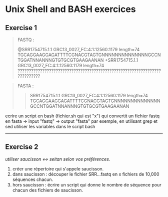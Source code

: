 # Unix Shell and BASH exercices

## Exercise 1

>FASTQ :
>
> @SRR1754715.1.1 GRC13_0027_FC:4:1:12560:1179 length=74
> TGCAGGAAGGAGATTTTCGNACGTAGTGNNNNNNNNNNNNNNGCCNTGGATNNANNNGTGTGCGTGAAGAANAN
> +SRR1754715.1.1 GRC13_0027_FC:4:1:12560:1179 length=74
> ??????????????????????????????????????????????????????????????????????????

>FASTA :
>
> >SRR1754715.1.1 GRC13_0027_FC:4:1:12560:1179 length=74
> TGCAGGAAGGAGATTTTCGNACGTAGTGNNNNNNNNNNNNNNGCCNTGGATNNANNNGTGTGCGTGAAGAANAN

ecrire un script en bash (fichier.sh qui est "x") qui convertit un fichier fastq en fasta
-> input "fastq"
-> output "fasta"
par exemple, en utilisant grep et sed
utiliser les variables dans le script bash

------------------------------------------------------------------------

## Exercise 2

*utiliser saucisson <-> seitan selon vos préférences.*

1. créer une répertoire qui s'appele saucisson. 
2. dans saucisson : découper le fichier SRR...fastq en x fichiers de 10,000 séquences chacun. 
3. hors saucisson : écrire un script qui donne le nombre de séquence pour chacun des fichiers de saucisson. 
